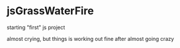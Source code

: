 # jsGrassWaterFire

starting "first" js project

almost crying, but things is working out fine
after almost going crazy
